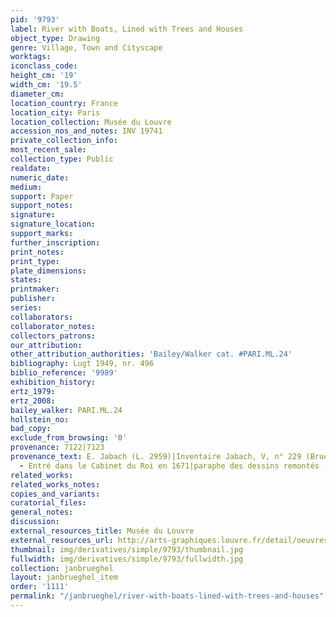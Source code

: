 ```yaml
---
pid: '9793'
label: River with Boats, Lined with Trees and Houses
object_type: Drawing
genre: Village, Town and Cityscape
worktags:
iconclass_code:
height_cm: '19'
width_cm: '19.5'
diameter_cm:
location_country: France
location_city: Paris
location_collection: Musée du Louvre
accession_nos_and_notes: INV 19741
private_collection_info:
most_recent_sale:
collection_type: Public
realdate:
numeric_date:
medium:
support: Paper
support_notes:
signature:
signature_location:
support_marks:
further_inscription:
print_notes:
print_type:
plate_dimensions:
states:
printmaker:
publisher:
series:
collaborators:
collaborator_notes:
collectors_patrons:
our_attribution:
other_attribution_authorities: 'Bailey/Walker cat. #PARI.ML.24'
bibliography: Lugt 1949, nr. 496
biblio_reference: '9989'
exhibition_history:
ertz_1979:
ertz_2008:
bailey_walker: PARI.ML.24
hollstein_no:
bad_copy:
exclude_from_browsing: '0'
provenance: 7122|7123
provenance_text: E. Jabach (L. 2959)|Inventaire Jabach, V, n° 229 (Brueghel le Jeune)
  - Entré dans le Cabinet du Roi en 1671|paraphe des dessins remontés (L.2961)
related_works:
related_works_notes:
copies_and_variants:
curatorial_files:
general_notes:
discussion:
external_resources_title: Musée du Louvre
external_resources_url: http://arts-graphiques.louvre.fr/detail/oeuvres/1/109883-Riviere-avec-des-barques-et-des-cannots-bordee-darbres-et-de-maisons
thumbnail: img/derivatives/simple/9793/thumbnail.jpg
fullwidth: img/derivatives/simple/9793/fullwidth.jpg
collection: janbrueghel
layout: janbrueghel_item
order: '1111'
permalink: "/janbrueghel/river-with-boats-lined-with-trees-and-houses"
---
```


